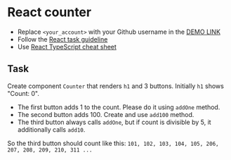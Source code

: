 # React counter
- Replace `<your_account>` with your Github username in the [DEMO LINK](https://Oleksii-Pinchuk.github.io/react_counter/)
- Follow the [React task guideline](https://github.com/mate-academy/react_task-guideline#react-tasks-guideline)
- Use [React TypeScript cheat sheet](https://mate-academy.github.io/fe-program/js/extra/react-typescript)

## Task
Create component `Counter` that renders `h1` and 3 buttons. Initially `h1` shows
"Count: 0".
- The first button adds 1 to the count. Please do it using `addOne` method.
- The second button adds 100. Create and use `add100` method.
- The third button always calls `addOne`, but if count is divisible by 5, it additionally calls `add10`.

So the third button should count like this:
`101, 102, 103, 104, 105, 206, 207, 208, 209, 210, 311 ...`
